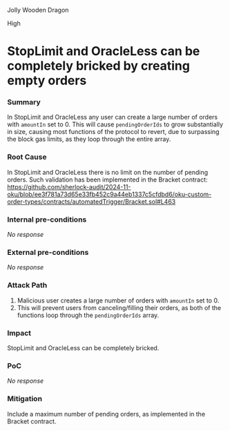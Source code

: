 Jolly Wooden Dragon

High

# StopLimit and OracleLess can be completely bricked by creating empty orders

### Summary

In StopLimit and OracleLess any user can create a large number of orders with `amountIn` set to 0. This will cause `pendingOrderIds` to grow substantially in size, causing most functions of the protocol to revert, due to surpassing the block gas limits, as they loop through the entire array.

### Root Cause

In StopLimit and OracleLess there is no limit on the number of pending orders. Such validation has been implemented in the Bracket contract:
https://github.com/sherlock-audit/2024-11-oku/blob/ee3f781a73d65e33fb452c9a44eb1337c5cfdbd6/oku-custom-order-types/contracts/automatedTrigger/Bracket.sol#L463

### Internal pre-conditions

_No response_

### External pre-conditions

_No response_

### Attack Path

1. Malicious user creates a large number of orders with `amountIn` set to 0.
2. This will prevent users from canceling/filling their orders, as both of the functions loop through the `pendingOrderIds` array.

### Impact

StopLimit and OracleLess can be completely bricked.

### PoC

_No response_

### Mitigation

Include a maximum number of pending orders, as implemented in the Bracket contract.